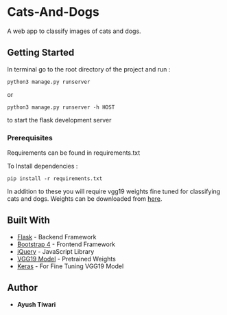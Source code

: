 # Cats-And-Dogs
A web app to classify images of cats and dogs.

## Getting Started

In terminal go to the root directory of the project and run :
```
python3 manage.py runserver
```
or
```
python3 manage.py runserver -h HOST
```
to start the flask development server

### Prerequisites

Requirements can be found in requirements.txt

To Install dependencies : 

```
pip install -r requirements.txt
```

In addition to these you will require vgg19 weights fine tuned for classifying cats and dogs.
Weights can be downloaded from [here](https://drive.google.com/open?id=1OS-jRgfnhaB9vm5OfGJgPwipaoUDUkH3).



## Built With

* [Flask](http://www.flask.pocoo.org) - Backend Framework
* [Bootstrap 4](https://getbootstrap.com) - Frontend Framework
* [jQuery](https://jquery.com) - JavaScript Library
* [VGG19 Model](https://www.kaggle.com/keras/vgg19/home) - Pretrained Weights
* [Keras](https://maven.apache.org/) - For Fine Tuning VGG19 Model



## Author

* **Ayush Tiwari**
